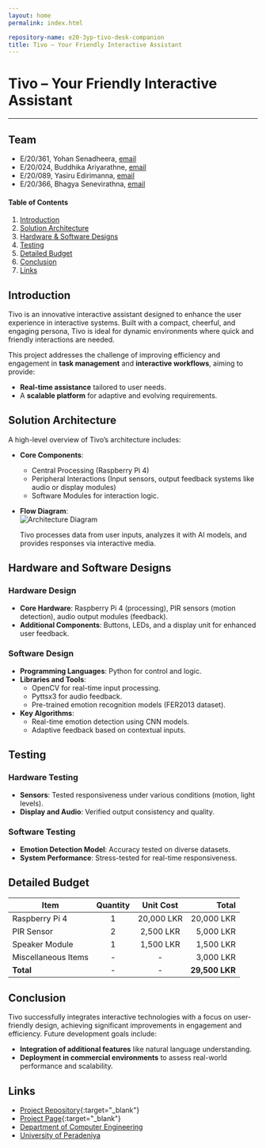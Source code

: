```yaml
---
layout: home
permalink: index.html

repository-name: e20-3yp-tivo-desk-companion
title: Tivo – Your Friendly Interactive Assistant
---
```


[comment]: # "This is the standard layout for the project, but you can clean this and use your own template"

# Tivo – Your Friendly Interactive Assistant

---

## Team
-  E/20/361, Yohan Senadheera, [email](mailto:e20361@eng.pdn.ac.lk)
-  E/20/024, Buddhika Ariyarathne, [email](mailto:e20024@eng.pdn.ac.lk)
-  E/20/089, Yasiru Edirimanna, [email](mailto:e20089@eng.pdn.ac.lk)
-  E/20/366, Bhagya Senevirathna, [email](mailto:e20366@eng.pdn.ac.lk)

<!-- Image (photo/drawing of the final hardware) should be here -->

<!-- ![Tivo Concept Image](./images/tivo-concept.png) -->

#### Table of Contents
1. [Introduction](#introduction)
2. [Solution Architecture](#solution-architecture)
3. [Hardware & Software Designs](#hardware-and-software-designs)
4. [Testing](#testing)
5. [Detailed Budget](#detailed-budget)
6. [Conclusion](#conclusion)
7. [Links](#links)

## Introduction

Tivo is an innovative interactive assistant designed to enhance the user experience in interactive systems. Built with a compact, cheerful, and engaging persona, Tivo is ideal for dynamic environments where quick and friendly interactions are needed.  

This project addresses the challenge of improving efficiency and engagement in **task management** and **interactive workflows**, aiming to provide:  
- **Real-time assistance** tailored to user needs.  
- A **scalable platform** for adaptive and evolving requirements.  

## Solution Architecture

A high-level overview of Tivo’s architecture includes:  

- **Core Components**:  
  - Central Processing (Raspberry Pi 4)  
  - Peripheral Interactions (Input sensors, output feedback systems like audio or display modules)  
  - Software Modules for interaction logic.  

- **Flow Diagram**:  
  ![Architecture Diagram](./images/architecture-diagram.png)  

  Tivo processes data from user inputs, analyzes it with AI models, and provides responses via interactive media.  

## Hardware and Software Designs

### Hardware Design
- **Core Hardware**: Raspberry Pi 4 (processing), PIR sensors (motion detection), audio output modules (feedback).  
- **Additional Components**: Buttons, LEDs, and a display unit for enhanced user feedback.  

### Software Design
- **Programming Languages**: Python for control and logic.  
- **Libraries and Tools**:  
  - OpenCV for real-time input processing.  
  - Pyttsx3 for audio feedback.  
  - Pre-trained emotion recognition models (FER2013 dataset).  
- **Key Algorithms**:  
  - Real-time emotion detection using CNN models.  
  - Adaptive feedback based on contextual inputs.  

## Testing

### Hardware Testing
- **Sensors**: Tested responsiveness under various conditions (motion, light levels).  
- **Display and Audio**: Verified output consistency and quality.  

### Software Testing
- **Emotion Detection Model**: Accuracy tested on diverse datasets.  
- **System Performance**: Stress-tested for real-time responsiveness.  

## Detailed Budget

| Item               | Quantity | Unit Cost | Total     |
|---------------------|:--------:|:---------:|----------:|
| Raspberry Pi 4      | 1        | 20,000 LKR| 20,000 LKR |
| PIR Sensor          | 2        | 2,500 LKR | 5,000 LKR  |
| Speaker Module      | 1        | 1,500 LKR | 1,500 LKR  |
| Miscellaneous Items | -        | -         | 3,000 LKR  |
| **Total**           | -        | -         | **29,500 LKR** |

## Conclusion

Tivo successfully integrates interactive technologies with a focus on user-friendly design, achieving significant improvements in engagement and efficiency. Future development goals include:  
- **Integration of additional features** like natural language understanding.  
- **Deployment in commercial environments** to assess real-world performance and scalability.  

## Links

- [Project Repository](https://github.com/cepdnaclk/e20-3yp-tivo-desk-companion){:target="_blank"}
- [Project Page](https://cepdnaclk.github.io/e20-3yp-tivo-desk-companion){:target="_blank"}
- [Department of Computer Engineering](http://www.ce.pdn.ac.lk/)
- [University of Peradeniya](https://eng.pdn.ac.lk/)

[//]: # (Please refer this to learn more about Markdown syntax)
[//]: # (https://github.com/adam-p/markdown-here/wiki/Markdown-Cheatsheet)

